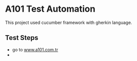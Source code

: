 # A101 Test Automation

This project used cucumber framework with gherkin language.

## Test Steps
- go to www.a101.com.tr
- 
